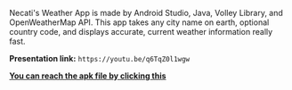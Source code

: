 Necati's Weather App is made by Android Studio, Java, Volley Library, and OpenWeatherMap API.
This app takes any city name on earth, optional country code, and displays accurate, current weather information really fast.

**Presentation link:**
`https://youtu.be/q6TqZ0l1wgw`

[**You can reach the apk file by clicking this**]([Necati-Android-Weather-App/app/release/](https://github.com/MNecati/Necati-Android-Weather-App/tree/main/app/release)https://github.com/MNecati/Necati-Android-Weather-App/tree/main/app/release)
